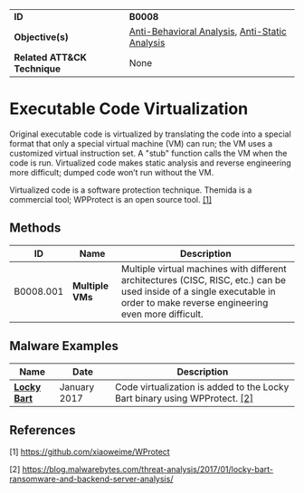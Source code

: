 |||
|---------|------------------------|
|**ID**|**B0008**|
|**Objective(s)**| [Anti-Behavioral Analysis](https://github.com/MBCProject/mbc-beta/tree/master/anti-behavioral-analysis), [Anti-Static Analysis](https://github.com/MBCProject/mbc-beta/tree/master/anti-static-analysis)|
|**Related ATT&CK Technique**|None|


Executable Code Virtualization
==============================
Original executable code is virtualized by translating the code into a special format that only a special virtual machine (VM) can run; the VM uses a customized virtual instruction set. A "stub" function calls the VM when the code is run. Virtualized code makes static analysis and reverse engineering more difficult; dumped code won’t run without the VM.

Virtualized code is a software protection technique. Themida is a commercial tool; WPProtect is an open source tool. [[1]](#1) 

Methods
-------
|ID|Name|Description|
|-----------------------------|--------|-----------------------------|
|B0008.001|**Multiple VMs**|Multiple virtual machines with different architectures (CISC, RISC, etc.) can be used inside of a single executable in order to make reverse engineering even more difficult.|

Malware Examples
----------------
|Name|Date|Description|
|-----------------------------|--------|-----------------------------|
|[**Locky Bart**](https://github.com/MBCProject/mbc-beta/blob/master/xample-malware/locky-bart.md)|January 2017|Code virtualization is added to the Locky Bart binary using WPProtect. [[2]](#2)|

References
----------
<a name="1">[1]</a> https://github.com/xiaoweime/WProtect

<a name="2">[2]</a> https://blog.malwarebytes.com/threat-analysis/2017/01/locky-bart-ransomware-and-backend-server-analysis/
